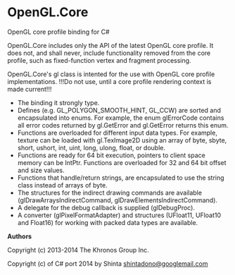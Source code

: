 OpenGL.Core
===========

OpenGL core profile binding for C#

OpenGL.Core includes only the API of the latest OpenGL core profile. It does not, and shall never,
include functionality removed from the core profile, such as fixed-function vertex and fragment
processing.

OpenGL.Core's gl class is intented for the use with OpenGL core profile implementations. 
!!!Do not use, until a core profile rendering context is made current!!!

* The binding it strongly type.
* Defines (e.g. GL_POLYGON_SMOOTH_HINT, GL_CCW) are sorted and encapsulated into enums. For example, the enum glErrorCode contains all error codes returned by gl.GetError and gl.GetError returns this enum.
* Functions are overloaded for different input data types. For example, texture can be loaded with gl.TexImage2D using an array of byte, sbyte, short, ushort, int, uint, long, ulong, float, or double.
* Functions are ready for 64 bit execution, pointers to client space memory can be IntPtr. Functions are overloaded for 32 and 64 bit offset and size values.
* Functions that handle/return strings, are encapsulated to use the string class instead of arrays of byte.
* The structures for the indirect drawing commands are available (glDrawArraysIndirectCommand, glDrawElementsIndirectCommand).
* A delegate for the debug callback is supplied (glDebugProc).
* A converter (glPixelFormatAdapter) and structures (UFloat11, UFloat10 and Float16) for working with packed data types are available.

**Authors**

Copyright (c) 2013-2014 The Khronos Group Inc.

Copyright (c) of C# port 2014 by Shinta <shintadono@googlemail.com>